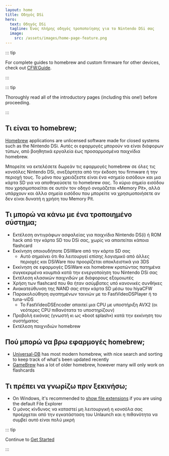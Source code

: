 ```yaml
---
layout: home
title: Οδηγός DSi
hero:
  text: Οδηγός DSi
  tagline: Ένας πλήρης οδηγός τροποποίησης για το Nintendo DSi σας
  image:
    src: /assets/images/home-page-feature.png
---
```


::: tip

For complete guides to homebrew and custom firmware for other devices, check out [CFW.Guide](https://cfw.guide/).

:::

::: tip

Thoroughly read all of the introductory pages (including this one!) before proceeding.

:::

## Τι είναι το homebrew;

[Homebrew](https://en.wikipedia.org/wiki/Homebrew_\(video_games\)) applications are unlicensed software made for closed systems such as the Nintendo DSi. Αυτές οι εφαρμογές μπορούν να είναι διάφορων τύπων, από βοηθητικά εργαλεία έως προσαρμοσμένα παιχνίδια homebrew.

Μπορείτε να εκτελέσετε δωρεάν τις εφαρμογές homebrew σε όλες τις κονσόλες Nintendo DSi, ανεξάρτητα από την έκδοση του firmware ή την περιοχή τους. Το μόνο που χρειάζεστε είναι ένα «σημείο εισόδου» και μια κάρτα SD για να αποθηκεύσετε το homebrew σας. Το κύριο σημείο εισόδου που χρησιμοποιείται σε αυτόν τον οδηγό ονομάζεται «Memory Pit», αλλά υπάρχουν και άλλα σημεία εισόδου που μπορείτε να χρησιμοποιήσετε αν δεν είναι δυνατή η χρήση του Memory Pit.

## Τι μπορώ να κάνω με ένα τροποιημένο σύστημα;

- Εκτέλεση αντιγράφων ασφαλείας για παιχνίδια Nintendo DS(i) ή ROM hack από την κάρτα SD του DSi σας, χωρίς να απαιτείται κάποια flashcard
- Εκκίνηση οποιουδήποτε DSiWare από την κάρτα SD σας
  - Αυτό σημαίνει ότι θα λειτουργεί επίσης λογισμικό από άλλες περιοχές και DSiWare που προορίζεται αποκλειστικά για 3DS
- Εκκίνηση σε εφαρμογές DSiWare και homebrew κρατώντας πατημένα συγκεκριμένα κουμπιά κατά την ενεργοποίηση του Nintendo DSi σας
- Εκτέλεση κλασικών παιχνιδών με διάφορους εξομοιωτές
- Χρήση των flashcard που θα ήταν ασύμβατες υπό κανονικές συνθήκες
- Ανακατεύθυνση της NAND σας στην κάρτα SD μέσω του hiyaCFW
- Παρακολούθηση αγαπημένων ταινιών με το FastVideoDSPlayer ή το tuna-viDS
  - Το FastVideoDSEncoder απαιτεί μια CPU με υποστήριξη AVX2 (οι νεότερες CPU πιθανότατα το υποστηρίζουν)
- Προβολή εικόνας (γνωστή κι ως «boot splash») κατά την εκκίνηση του συστήματος
- Εκτέλεση παιχνιδιών homebrew

## Πού μπορώ να βρω εφαρμογές homebrew;

- [Universal-DB](https://db.universal-team.net/ds) has most modern homebrew, with nice search and sorting to keep track of what's been updated recently
- [GameBrew](https://www.gamebrew.org/wiki/List_of_all_DS_homebrew) has a lot of older homebrew, however many will only work on flashcards

## Τι πρέπει να γνωρίζω πριν ξεκινήσω;

- On Windows, it's recommended to [show file extensions](file-extensions-windows.html) if you are using the default File Explorer
- Ο μόνος κίνδυνος να καταστεί μη λειτουργική η κονσόλα σας προέρχεται από την εγκατάσταση του Unlaunch και η πιθανότητα να συμβεί αυτό είναι πολύ μικρή

::: tip

Continue to [Get Started](get-started.html)

:::
